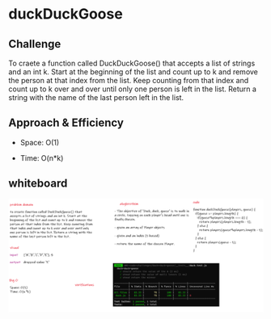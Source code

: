 # duckDuckGoose

## Challenge

To craete a function called DuckDuckGoose() that accepts a list of strings and an int k. Start at the beginning of the list and count up to k and remove the person at that index from the list. Keep counting from that index and count up to k over and over until only one person is left in the list. Return a string with the name of the last person left in the list.

## Approach & Efficiency

* Space: O(1)

* Time: O(n*k)

## whiteboard

![white](./paircode.png)
